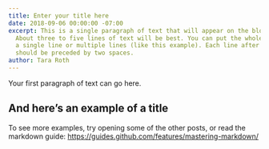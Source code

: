 ```yaml
---
title: Enter your title here
date: 2018-09-06 00:00:00 -07:00
excerpt: This is a single paragraph of text that will appear on the blog page https://goldhirshfoundation.org/blog/
  About three to five lines of text will be best. You can put the whole excerpt on
  a single line or multiple lines (like this example). Each line after the first one
  should be preceded by two spaces.
author: Tara Roth
---
```


Your first paragraph of text can go here.

## And here’s an example of a title

To see more examples, try opening some of the other posts, or read the markdown guide:
https://guides.github.com/features/mastering-markdown/
